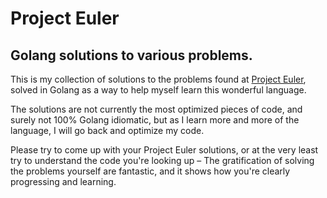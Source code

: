 # Project Euler
## Golang solutions to various problems.

This is my collection of solutions to the problems found at [Project Euler](http://projecteuler.net), solved in Golang as a way to help myself learn this wonderful language.

The solutions are not currently the most optimized pieces of code, and surely not 100% Golang idiomatic, but as I learn more and more of the language, I will go back and optimize my code.

Please try to come up with your Project Euler solutions, or at the very least try to understand the code you're looking up – The gratification of solving the problems yourself are fantastic, and it shows how you're clearly progressing and learning.
